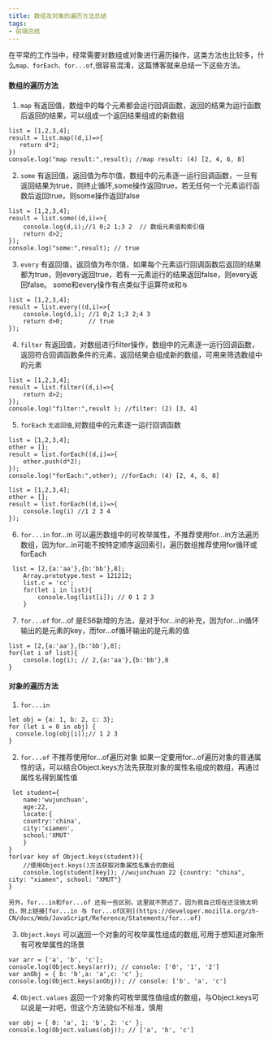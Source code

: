```yaml
---
title: 数组及对象的遍历方法总结
tags:
- 前端总结
---
```

在平常的工作当中，经常需要对数组或对象进行遍历操作，这类方法也比较多，什么`map、forEach、for...of`,很容易混淆，这篇博客就来总结一下这些方法。
 #### 数组的遍历方法

1. `map`
 有返回值，数组中的每个元素都会运行回调函数，返回的结果为运行函数后返回的结果，可以组成一个返回结果组成的新数组
 ``` map方法
list = [1,2,3,4];
result = list.map((d,i)=>{
    return d*2;
})
console.log("map result:",result); //map result: (4) [2, 4, 6, 8]
 ```
2. `some`
有返回值，返回值为布尔值，数组中的元素逐一运行回调函数，一旦有返回结果为true，则终止循环,some操作返回true，若无任何一个元素运行函数后返回true，则some操作返回false
```
list = [1,2,3,4];
result = list.some((d,i)=>{
    console.log(d,i);//1 0;2 1;3 2  // 数组元素值和索引值
    return d>2;
});
console.log("some:",result); // true
```
3. `every`
有返回值，返回值为布尔值，如果每个元素运行回调函数后返回的结果都为true，则every返回true，若有一元素运行的结果返回false，则every返回false。 some和every操作有点类似于运算符`或`和`与`
```
list = [1,2,3,4];
result = list.every((d,i)=>{
    console.log(d,i); //1 0;2 1;3 2;4 3
    return d>0;       // true
});
```
4. `filter`
有返回值，对数组进行filter操作，数组中的元素逐一运行回调函数，返回符合回调函数条件的元素，返回结果会组成新的数组，可用来筛选数组中的元素
```
list = [1,2,3,4];
result = list.filter((d,i)=>{
    return d>2;
});
console.log("filter:",result ); //filter: (2) [3, 4]
```
5. `forEach`
`无返回值`,对数组中的元素逐一运行回调函数
```
list = [1,2,3,4];
other = [];
result = list.forEach((d,i)=>{
    other.push(d*2);
});
console.log("forEach:",other); //forEach: (4) [2, 4, 6, 8]

list = [1,2,3,4];
other = [];
result = list.forEach((d,i)=>{
    console.log(i) //1 2 3 4
});
```
6. `for...in`
for...in 可以遍历数组中的可枚举属性，不推荐使用for...in方法遍历数组，因为for...in可能不按特定顺序返回索引，遍历数组推荐使用for循环或forEach
```
 list = [2,{a:'aa'},{b:'bb'},8];
    Array.prototype.test = 121212;
    list.c = 'cc';
    for(let i in list){
        console.log(list[i]); // 0 1 2 3
    }
```

7. `for...of`
for...of 是ES6新增的方法，是对于for...in的补充，因为for...in循环输出的是元素的key，而for...of循环输出的是元素的值
```
list = [2,{a:'aa'},{b:'bb'},8];
for(let i of list){
    console.log(i); // 2,{a:'aa'},{b:'bb'},8
}
```
#### 对象的遍历方法
1. `for...in`
```
let obj = {a: 1, b: 2, c: 3};
for (let i = 0 in obj) {
  console.log(obj[i]);// 1 2 3
}
```
2. `for...of`
不推荐使用for...of遍历对象 如果一定要用for...of遍历对象的普通属性的话，可以结合Object.keys方法先获取对象的属性名组成的数组，再通过属性名得到属性值
```
 let student={
    name:'wujunchuan',
    age:22,
    locate:{
    country:'china',
    city:'xiamen',
    school:'XMUT'
    }
}
for(var key of Object.keys(student)){
    //使用Object.keys()方法获取对象属性名集合的数组
    console.log(student[key]); //wujunchuan 22 {country: "china", city: "xiamen", school: "XMUT"}
}
```
    另外，for...in和for...of 还有一些区别，这里就不赘述了，因为我自己现在还没搞太明白，附上链接[for...in 与 for...of区别](https://developer.mozilla.org/zh-CN/docs/Web/JavaScript/Reference/Statements/for...of)

3. `Object.keys`
可以返回一个对象的可枚举属性组成的数组,可用于想知道对象所有可枚举属性的场景
```
var arr = ['a', 'b', 'c'];
console.log(Object.keys(arr)); // console: ['0', '1', '2']
var anObj = { b: 'b',a: 'a',c: 'c' };
console.log(Object.keys(anObj)); // console: ['b', 'a', 'c']
```
4. `Object.values`
返回一个对象的可枚举属性值组成的数组，与Object.keys可以说是一对吧，但这个方法貌似不标准，慎用
```
var obj = { 0: 'a', 1: 'b', 2: 'c' };
console.log(Object.values(obj)); // ['a', 'b', 'c']
```